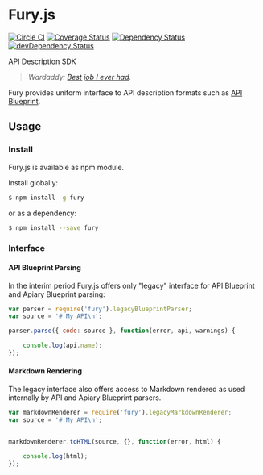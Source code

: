 # Fury.js

[![Circle CI](https://circleci.com/gh/apiaryio/fury.js.svg?style=svg)](https://circleci.com/gh/apiaryio/fury.js)
[![Coverage Status](https://coveralls.io/repos/apiaryio/fury.js/badge.svg)](https://coveralls.io/r/apiaryio/fury.js)
[![Dependency Status](https://david-dm.org/apiaryio/fury.js.svg)](https://david-dm.org/apiaryio/fury.js)
[![devDependency Status](https://david-dm.org/apiaryio/fury.js/dev-status.svg)](https://david-dm.org/apiaryio/fury.js#info=devDependencies)

API Description SDK

> _Wardaddy: [Best job I ever had](http://www.imdb.com/title/tt2713180/quotes?item=qt2267083)._

Fury provides uniform interface to API description formats such as
[API Blueprint][].

## Usage

### Install

Fury.js is available as npm module.

Install globally:

```sh
$ npm install -g fury
```

or as a dependency:

```sh
$ npm install --save fury
```

### Interface

#### API Blueprint Parsing

In the interim period Fury.js offers only "legacy" interface for API Blueprint
and Apiary Blueprint parsing:


```js
var parser = require('fury').legacyBlueprintParser;
var source = '# My API\n';

parser.parse({ code: source }, function(error, api, warnings) {

    console.log(api.name);
});
```
#### Markdown Rendering

The legacy interface also offers access to Markdown rendered as used internally
by API and Apiary Blueprint parsers.

```js
var markdownRenderer = require('fury').legacyMarkdownRenderer;
var source = '# My API\n';


markdownRenderer.toHTML(source, {}, function(error, html) {

    console.log(html);
});
```

[API Blueprint]: http://apiblueprint.org
